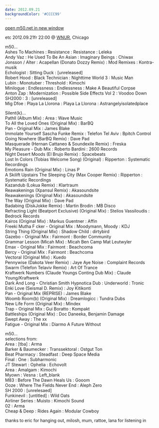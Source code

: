 ```yaml
---
date: 2012.09.21
backgroundColor: '#CCCC99'
---
```


[open m50.net in new window  
](http://m50.net/)  

etc 2012.09.21fr 22:00 @ [WNUR](http://www.wnur.org/), Chicago  

m50...  
Ashes To Machines : Resistance : Resistance : Leleka  
Andy Vaz : He Used To Be An Asian : Imaginary Beings : Chiwax  
Jonsson / Alter : Acapellan (Donato Dozzy Remix) : Mod Remixes : Kontra-musik  
Echologist : Sitting Duck : \[unreleased\]  
Robert Hood : Black Technician : Nighttime World 3 : Music Man  
Lubin : Monotuber : Threshold : Kimochi  
Minilogue : Endlessness : Endlessness : Make A Beautiful Corpse  
Anton Zap : Modernization : Possible Side Effects Vol 2 : Voodoo Down  
SH2000 : 3 : \[unreleased\]  
Mig Dfoe : Playa La Llorona : Playa La Llorona : Astrangelyisolatedplace  

Silent{k}...  
Pathll (Album Mix) : Area : Wave Music  
To All the Loved Ones (Original Mix) : BarBQ  
Pan - Original Mix : James Blake  
Immolate Yourself Sascha Funke Remix : Telefon Tel Aviv : Bpitch Control  
Going Nowhere (BarBQ Remix) : Dave Pad  
Masquerade (Hernan Cattaneo & Soundexile Remix) : Freska  
My Pleasure - Dub Mix : Roberto Bardini : 2600 Records  
Night Desert Moods (El Brujo Remix) : Spacebeats  
Lost In Colors (Tobias Welcome Song) (Original) : Ripperton : Systematic Recordings  
Emotions Rain (Original Mix) : Linas P  
A Skilift Upstairs The Sleeping City (Max Cooper Remix) : Ripperton : Systematic Recordings  
Kazandub (Lokua Remix) : Klartraum  
Reawakenings (Xpansul Remix) : Akasoundsite  
Reawakenings (Original Mix) : Akasoundsite  
The Way (Original Mix) : Dave Pad  
Badabing (DiskJokke Remix) : Martin Brodin : MB Disco  
Refracting Light (Beatport Exclusive) (Original Mix) : Stelios Vassiloudis : Bedrock Records  
Kairos (Original Mix) : Markus Guentner : Affin  
Freeki Mutha F cker - Original Mix : Moodymann, Moody : KDJ  
String Thing (Original Mix) : Shadow Child : dirtybird  
Gazebo - Original Mix : Fairmont : Border Community  
Grammar Lesson (Micah Mix) : Micah Ben Camp Mat Leutwyler  
Emax - Original Mix : Fairmont : Beachcoma  
Bercy - Original Mix : Fairmont : Beachcoma  
Vectoral (Original Mix) : Kuedo  
Pennywise (Dakota Veer Remix) : Jaye Aye Noise : Complaint Records  
Swarm (Telefon Telaviv Remix) : Art Of Trance  
Kraftwerk Numbers (Claude Youngs Conting Dub Mix) : Claude Young/Kraftwerk  
Dark And Long - Christian Smith Hypnotica Dub : Underworld : Tronic  
Enki Love (Seismal D. Remix) : Joy Kitikonti  
Pan - Original Mix (REPRISE) : James Blake  
Woomb Room(b) (Original Mix) : Dreamlogicc : Tundra Dubs  
New Life Form (Original Mix) : Mindex  
Trap - Original Mix : Gui Boratto : Kompakt  
Battleships (Original Mix) : Doc Daneeka, Benjamin Damage  
Swept Away : The xx  
Fatigue - Original Mix : Diarmo A Future Without  

m50...  
selections from:  
Area : \[tba\] : Arma  
Barker & Baumecker : Transsektoral : Ostgut Ton  
Beat Pharmacy : Steadfast : Deep Space Media  
Final : One : Subharmonic  
JT Stewart : Ophelia : Echovolt  
Area : Amalgam : Kimochi  
Myown : Vesna : Left\_blank  
M83 : Before The Dawn Heals Us : Gooom  
Ooze : Where The Fields Never End : Aleph Zero  
SH 2000 : \[unrelesaed\]  
Funkinevil : \[untitled\] : Wild Oats  
Airliner Series : Muisto : Kimochi Sound  
02 : Arma  
Cheap & Deep : Rides Again : Modular Cowboy  

thanks to eric for hanging out, milosh, mum, rattoe, lana for listening in